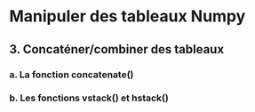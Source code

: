 # Manipuler des tableaux Numpy

## 3. Concaténer/combiner des tableaux

### a. La fonction concatenate()

### b. Les fonctions vstack() et hstack()
